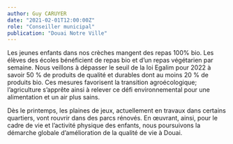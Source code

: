 ```yaml
---
author: Guy CARUYER
date: "2021-02-01T12:00:00Z"
role: "Conseiller municipal"
publication: "Douai Notre Ville"
---
```


Les jeunes enfants dans nos crèches mangent des repas 100% bio. Les élèves des écoles bénéficient de repas bio et d’un repas végétarien par semaine. Nous veillons à dépasser le seuil de la loi Egalim pour 2022 à savoir 50 % de produits de qualité et durables dont au moins 20 % de produits bio. Ces mesures favorisent la transition agroécologique; l’agriculture s’apprête ainsi à relever ce défi environnemental pour une alimentation et un air plus sains.

Dès le printemps, les plaines de jeux, actuellement en travaux dans certains quartiers, vont rouvrir dans des parcs rénovés. En œuvrant, ainsi, pour le cadre de vie et l’activité physique des enfants, nous poursuivons la démarche globale d’amélioration de la qualité de vie à Douai.
